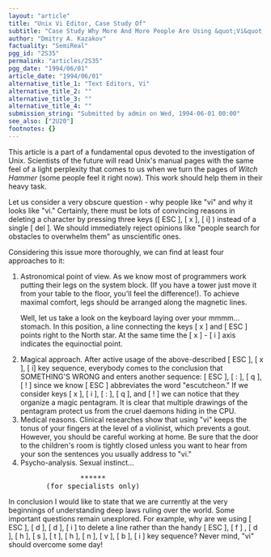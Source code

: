 ```yaml
---
layout: "article"
title: "Unix Vi Editor, Case Study Of"
subtitle: "Case Study Why More And More People Are Using &quot;Vi&quot;"
author: "Dmitry A. Kazakov"
factuality: "SemiReal"
pgg_id: "2S35"
permalink: "articles/2S35"
pgg_date: "1994/06/01"
article_date: "1994/06/01"
alternative_title_1: "Text Editors, Vi"
alternative_title_2: ""
alternative_title_3: ""
alternative_title_4: ""
submission_string: "Submitted by admin on Wed, 1994-06-01 00:00"
see_also: ["2U20"]
footnotes: {}
---
```

<div>
<p>This article is a part of a fundamental opus devoted to the investigation of Unix. Scientists of the future will read Unix's manual pages with the same feel of a light perplexity that comes to us when we turn the pages of <em>Witch Hammer</em> (some people feel it right now). This work should help them in their heavy task.</p>
<p>Let us consider a very obscure question - why people like "vi" and why it looks like "vi." Certainly, there must be lots of convincing reasons in deleting a character by pressing three keys ([ ESC ], [ x ], [ i] ) instead of a single [ del ]. We should immediately reject opinions like "people search for obstacles to overwhelm them" as unscientific ones.</p>
<p>Considering this issue more thoroughly, we can find at least four approaches to it:</p>
<ol>
<li value="1">Astronomical point of view. As we know most of programmers work putting their legs on the system block. (If you have a tower just move it from your table to the floor, you'll feel the difference!). To achieve maximal comfort, legs should be arranged along the magnetic lines.
<p>Well, let us take a look on the keyboard laying over your mmmm... stomach. In this position, a line connecting the keys [ x ] and [ ESC ] points right to the North star. At the same time the [ x ] - [ i ] axis indicates the equinoctial point.</p>
</li>
<li value="2">Magical approach. After active usage of the above-described [ ESC ], [ x ], [ i] key sequence, everybody comes to the conclusion that SOMETHING'S WRONG and enters another sequence: [ ESC ], [ : ], [ q ], [ ! ] since we know [ ESC ] abbreviates the word "escutcheon." If we consider keys [ x ], [ i ], [ : ], [ q ], and [ ! ] we can notice that they organize a magic pentagram. It is clear that multiple drawings of the pentagram protect us from the cruel daemons hiding in the CPU.</li>
<li value="3">Medical reasons. Clinical researches show that using "vi" keeps the tonus of your fingers at the level of a violinist, which prevents a gout. However, you should be careful working at home. Be sure that the door to the children's room is tightly closed unless you want to hear from your son the sentences you usually address to "vi."</li>
<li value="4">Psycho-analysis. Sexual instinct...
<pre>
              ******
      (for specialists only)
</pre>
</li>
</ol>
<p>In conclusion I would like to state that we are currently at the very beginnings of understanding deep laws ruling over the world. Some important questions remain unexplored. For example, why are we using [ ESC ], [ d ], [ d ], [ i ] to delete a line rather than the handy [ ESC ], [ f ] , [ d ], [ h ], [ s ], [ t ], [ h ], [ n ], [ v ], [ b ], [ i ] key sequence? Never mind, "vi" should overcome some day!</p>
</div>
